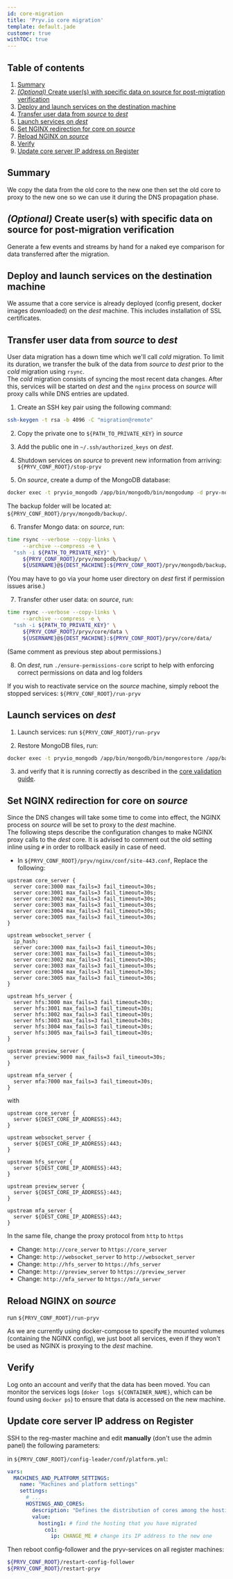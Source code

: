 ```yaml
---
id: core-migration
title: 'Pryv.io core migration'
template: default.jade
customer: true
withTOC: true
---
```


## Table of contents

1. [Summary](#summary)
2. [*(Optional)* Create user(s) with specific data on source for post-migration verification](#-optional-create-user-s-with-specific-data-on-source-for-post-migration-verification)
3. [Deploy and launch services on the destination machine](#deploy-and-launch-services-on-the-destination-machine)
4. [Transfer user data from *source* to *dest*](#transfer-user-data-from-source-to-dest-)
5. [Launch services on *dest*](#launch-services-on-dest-)
6. [Set NGINX redirection for core on *source*](#set-nginx-redirection-for-core-on-source-)
7. [Reload NGINX on *source*](#reload-nginx-on-source-)
8. [Verify](#verify)
9. [Update core server IP address on Register](#update-core-server-ip-address-on-register)

## Summary

We copy the data from the old core to the new one then set the old core to proxy to the new one so we can use it during the DNS propagation phase.

## *(Optional)* Create user(s) with specific data on source for post-migration verification

Generate a few events and streams by hand for a naked eye comparison for data transferred after the migration.  

## Deploy and launch services on the destination machine

We assume that a core service is already deployed (config present, docker images downloaded) on the *dest* machine. This includes installation of SSL certificates.

## Transfer user data from *source* to *dest*

User data migration has a down time which we'll call *cold* migration. To limit its duration, we transfer the bulk of the data from *source* to *dest* prior to the *cold* migration using `rsync`.  
The *cold* migration consists of syncing the most recent data changes. After this, services will be started on *dest* and the `nginx` process on *source* will proxy calls while DNS entries are updated.

1. Create an SSH key pair using the following command: 

```bash
ssh-keygen -t rsa -b 4096 -C "migration@remote"
```

2. Copy the private one to `${PATH_TO_PRIVATE_KEY}` in *source*

3. Add the public one in `~/.ssh/authorized_keys` on *dest*.

4. Shutdown services on *source* to prevent new information from arriving: `${PRYV_CONF_ROOT}/stop-pryv`

5. On *source*, create a dump of the MongoDB database:

```bash
docker exec -t pryvio_mongodb /app/bin/mongodb/bin/mongodump -d pryv-node -o /app/backup/
```

The backup folder will be located at: `${PRYV_CONF_ROOT}/pryv/mongodb/backup/`.

6. Transfer Mongo data: on *source*, run: 

```bash
time rsync --verbose --copy-links \
     --archive --compress -e \
  "ssh -i ${PATH_TO_PRIVATE_KEY}" \
     ${PRYV_CONF_ROOT}/pryv/mongodb/backup/ \
     ${USERNAME}@${DEST_MACHINE}:${PRYV_CONF_ROOT}/pryv/mongodb/backup/ 
```

   (You may have to go via your home user directory on *dest* first if permission issues arise.)

7. Transfer other user data: on *source*, run:  

```bash
time rsync --verbose --copy-links \
     --archive --compress -e \
  "ssh -i ${PATH_TO_PRIVATE_KEY}" \
     ${PRYV_CONF_ROOT}/pryv/core/data \
     ${USERNAME}@${DEST_MACHINE}:${PRYV_CONF_ROOT}/pryv/core/data/
```

   (Same comment as previous step about permissions.)

8. On *dest*, run `./ensure-permissions-core` script to help with enforcing correct permissions on data and log folders

If you wish to reactivate service on the *source* machine, simply reboot the stopped services: `${PRYV_CONF_ROOT}/run-pryv` 

## Launch services on *dest*

1. Launch services: run `${PRYV_CONF_ROOT}/run-pryv`

2. Restore MongoDB files, run:

```bash
docker exec -t pryvio_mongodb /app/bin/mongodb/bin/mongorestore /app/backup/
```

3. and verify that it is running correctly as described in the [core validation guide](/customer-resources/platform-validation/#core).

## Set NGINX redirection for core on *source*

Since the DNS changes will take some time to come into effect, the NGINX process on *source* will be set to proxy to the *dest* machine.  
The following steps describe the configuration changes to make NGINX proxy calls to the *dest* core. It is advised to comment out the old setting inline using `#` in order to rollback easily in case of need.

- In `${PRYV_CONF_ROOT}/pryv/nginx/conf/site-443.conf`, Replace the following:

```nginx
upstream core_server {
  server core:3000 max_fails=3 fail_timeout=30s;
  server core:3001 max_fails=3 fail_timeout=30s;
  server core:3002 max_fails=3 fail_timeout=30s;
  server core:3003 max_fails=3 fail_timeout=30s;
  server core:3004 max_fails=3 fail_timeout=30s;
  server core:3005 max_fails=3 fail_timeout=30s;
}

upstream websocket_server {
  ip_hash;
  server core:3000 max_fails=3 fail_timeout=30s;
  server core:3001 max_fails=3 fail_timeout=30s;
  server core:3002 max_fails=3 fail_timeout=30s;
  server core:3003 max_fails=3 fail_timeout=30s;
  server core:3004 max_fails=3 fail_timeout=30s;
  server core:3005 max_fails=3 fail_timeout=30s;
}

upstream hfs_server {
  server hfs:3000 max_fails=3 fail_timeout=30s;
  server hfs:3001 max_fails=3 fail_timeout=30s;
  server hfs:3002 max_fails=3 fail_timeout=30s;
  server hfs:3003 max_fails=3 fail_timeout=30s;
  server hfs:3004 max_fails=3 fail_timeout=30s;
  server hfs:3005 max_fails=3 fail_timeout=30s;
}

upstream preview_server {
  server preview:9000 max_fails=3 fail_timeout=30s;
}

upstream mfa_server {
  server mfa:7000 max_fails=3 fail_timeout=30s;
}
```

with

```nginx
upstream core_server {
  server ${DEST_CORE_IP_ADDRESS}:443;
}

upstream websocket_server {
  server ${DEST_CORE_IP_ADDRESS}:443;
}

upstream hfs_server {
  server ${DEST_CORE_IP_ADDRESS}:443;
}

upstream preview_server {
  server ${DEST_CORE_IP_ADDRESS}:443;
}

upstream mfa_server {
  server ${DEST_CORE_IP_ADDRESS}:443;
}
```

In the same file, change the proxy protocol from `http` to `https`

- Change: `http://core_server` to `https://core_server`
- Change: `http://websocket_server` to `http://websocket_server`
- Change: `http://hfs_server` to `https://hfs_server`
- Change: `http://preview_server` to `https://preview_server`
- Change: `http://mfa_server` to `https://mfa_server`

## Reload NGINX on *source*

run `${PRYV_CONF_ROOT}/run-pryv`

As we are currently using docker-compose to specify the mounted volumes (containing the NGINX config), we just boot all services, even if they won't be used as NGINX is proxying to the *dest* machine.

## Verify

Log onto an account and verify that the data has been moved. You can monitor the services logs (`doker logs ${CONTAINER_NAME}`, which can be found using `docker ps`) to ensure that data is accessed on the new machine.

## Update core server IP address on Register

SSH to the reg-master machine and edit **manually** (don't use the admin panel) the following parameters:

in `${PRYV_CONF_ROOT}/config-leader/conf/platform.yml`:

```yaml
vars:
  MACHINES_AND_PLATFORM_SETTINGS:
    name: "Machines and platform settings"
    settings:
      # ...
      HOSTINGS_AND_CORES:
        description: "Defines the distribution of cores among the hostings providers"
        value:
          hosting1: # find the hosting that you have migrated
            co1: 
              ip: CHANGE_ME # change its IP address to the new one
```

Then reboot config-follower and the pryv-services on all register machines:

```bash
${PRYV_CONF_ROOT}/restart-config-follower
${PRYV_CONF_ROOT}/restart-pryv
```
